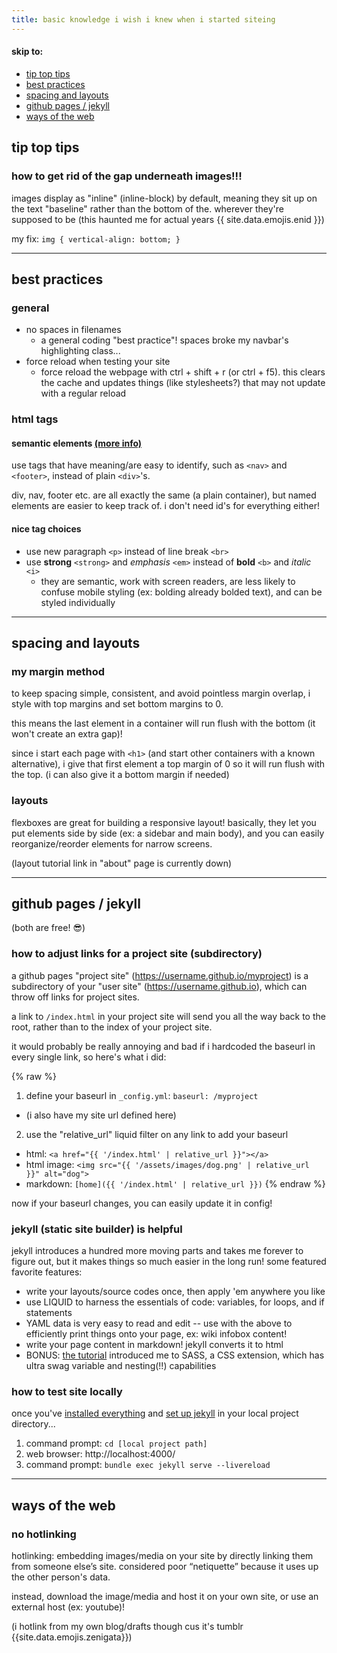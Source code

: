 ```yaml
---
title: basic knowledge i wish i knew when i started siteing
---
```


<div class="directory"> <!-- manual instance of a directory -->
  <h4>skip to:</h4>
  <ul>
      <li><a href="#tip-top-tips">tip top tips</a></li> <!-- entry label, link to anchor -->
      <li><a href="#best-practices">best practices</a></li>
      <li><a href="#spacing-and-layouts">spacing and layouts</a></li>
      <li><a href="#github-pages--jekyll">github pages / jekyll</a></li>
      <li><a href="#ways-of-the-web">ways of the web</a></li>
  </ul>
</div>

## tip top tips

### how to get rid of the gap underneath images!!!

images display as "inline" (inline-block) by default, meaning they sit up on the text "baseline" rather than the bottom of the. wherever they're supposed to be (this haunted me for actual years {{ site.data.emojis.enid }})

my fix: `img { vertical-align: bottom; }`

---

## best practices

### general

- no spaces in filenames
  - a general coding "best practice"! spaces broke my navbar's highlighting class...
- force reload when testing your site
  - force reload the webpage with ctrl + shift + r (or ctrl + f5). this clears the cache and updates things (like stylesheets?) that may not update with a regular reload

### html tags

#### semantic elements [(more info)](https://www.w3schools.com/html/html5_semantic_elements.asp)

use tags that have meaning/are easy to identify, such as `<nav>` and `<footer>`, instead of plain `<div>`'s.

div, nav, footer etc. are all exactly the same (a plain container), but named elements are easier to keep track of. i don't need id's for everything either!

#### nice tag choices

- use new paragraph `<p>` instead of line break `<br>`
- use <strong>strong</strong> `<strong>` and <em>emphasis</em> `<em>` instead of <b>bold</b> `<b>` and <i>italic</i> `<i>`
  - they are semantic, work with screen readers, are less likely to confuse mobile styling (ex: bolding already bolded text), and can be styled individually

---

## spacing and layouts

### my margin method

to keep spacing simple, consistent, and avoid pointless margin overlap, i style with top margins and set bottom margins to 0.

this means the last element in a container will run flush with the bottom (it won't create an extra gap)!

since i start each page with `<h1>` (and start other containers with a known alternative), i give that first element a top margin of 0 so it will run flush with the top. (i can also give it a bottom margin if needed)

### layouts

flexboxes are great for building a responsive layout! basically, they let you put elements side by side (ex: a sidebar and main body), and you can easily reorganize/reorder elements for narrow screens.

(layout tutorial link in "about" page is currently down)

---

## github pages / jekyll

(both are free! 😎)

### how to adjust links for a project site (subdirectory)

a github pages "project site" (https://username.github.io/myproject) is a subdirectory of your "user site" (https://username.github.io), which can throw off links for project sites.

a link to `/index.html` in your project site will send you all the way back to the root, rather than to the index of your project site.

it would probably be really annoying and bad if i hardcoded the baseurl in every single link, so here's what i did:

{% raw %}
1. define your baseurl in `_config.yml`: `baseurl: /myproject`
  - (i also have my site url defined here)
2. use the "relative_url" liquid filter on any link to add your baseurl
  - html: `<a href="{{ '/index.html' | relative_url }}"></a>`
  - html image: `<img src="{{ '/assets/images/dog.png' | relative_url }}" alt="dog">`
  - markdown: `[home]({{ '/index.html' | relative_url }})`
{% endraw %}

now if your baseurl changes, you can easily update it in config!

### jekyll (static site builder) is helpful

jekyll introduces a hundred more moving parts and takes me forever to figure out, but it makes things so much easier in the long run! some featured favorite features:

- write your layouts/source codes once, then apply 'em anywhere you like
- use LIQUID to harness the essentials of code: variables, for loops, and if statements
- YAML data is very easy to read and edit -- use with the above to efficiently print things onto your page, ex: wiki infobox content!
- write your page content in markdown! jekyll converts it to html
- BONUS: [the tutorial](https://jekyllrb.com/docs/step-by-step/07-assets/) introduced me to SASS, a CSS extension, which has ultra swag variable and nesting(!!) capabilities

### how to test site locally

once you've [installed everything](https://jekyllrb.com/docs/installation/) and [set up jekyll](https://jekyllrb.com/docs/step-by-step/01-setup/) in your local project directory...

1. command prompt: `cd [local project path]`
2. web browser: http://localhost:4000/
3. command prompt: `bundle exec jekyll serve --livereload`

---

## ways of the web

### no hotlinking

hotlinking: embedding images/media on your site by directly linking them from someone else’s site. considered poor “netiquette” because it uses up the other person's data.

instead, download the image/media and host it on your own site, or use an external host (ex: youtube)!

(i hotlink from my own blog/drafts though cus it's tumblr {{site.data.emojis.zenigata}})
